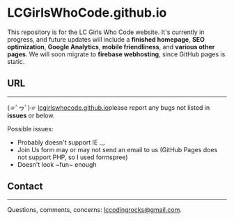 # LCGirlsWhoCode.github.io

This repository is for the LC Girls Who Code website. It's currently in progress, and future updates will include a <b>finished homepage</b>, <b>SEO optimization</b>, <b>Google Analytics</b>, <b>mobile friendliness</b>, and <b>various other pages</b>. We will soon migrate to <b>firebase webhosting</b>, since GitHub pages is static.

<h2>URL</h2><hr>
  <p>(☞ﾟヮﾟ)☞ <a href="https://lcgirlswhocode.github.io" target="_blank">lcgirlswhocode.github.io</a>please report any bugs not listed in <b>issues</b> or below.</p>
  <p>Possible issues: </p>
  <ul>
    <li>Probably doesn't support IE ._.
    <li>Join Us form may or may not send an email to us (GitHub Pages does not support PHP, so I used formspree)
    <li>Doesn't look ~fun~ enough
  </ul>

<h2>Contact</h2><hr>
<p>Questions, comments, concerns: <a href="mailto:lccodingrocks@gmail.com">lccodingrocks@gmail.com</a>.</p>

